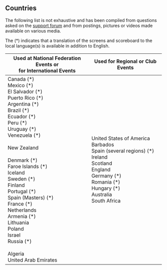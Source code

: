 ## Countries

The following list is not exhaustive and has been compiled from questions asked on the [support forum](https://groups.google.com/g/owlcms) and from postings, pictures or videos made available on various media.

The (\*) indicates that a translation of the screens and scoreboard to the local language(s) is available in addition to English.

| Used at National Federation Events or<br/>for International Events | Used for Regional or Club Events                             |
| ------------------------------------------------------------ | ------------------------------------------------------------ |
| Canada (\*)<br/>Mexico (\*)<br/>El Salvador (\*)<br/>Puerto Rico (\*)<br/>Argentina (\*)<br/>Brazil (\*)<br/>Ecuador (\*)<br/>Peru (\*)<br/>Uruguay (\*)<br />Venezuela (\*)<br /><br />New Zealand<br/><br />Denmark (\*)<br/>Faroe Islands (\*)<br/>Iceland<br/>Sweden (\*)<br />Finland<br/>Portugal (\*)<br/>Spain (Masters) (\*)<br/>France (\*)<br/>Netherlands<br />Armenia (\*)<br/>Lithuania<br/>Poland<br/>Israel<br/>Russia (\*)<br /><br />Algeria<br />United Arab Emirates | United States of America<br/>Barbados<br/>Spain (several regions) (\*)<br/>Ireland<br/>Scotland<br/>England<br />Germany (\*)<br/>Romania (\*)<br/>Hungary (\*)<br/>Australia<br/>South Africa<br/> |
